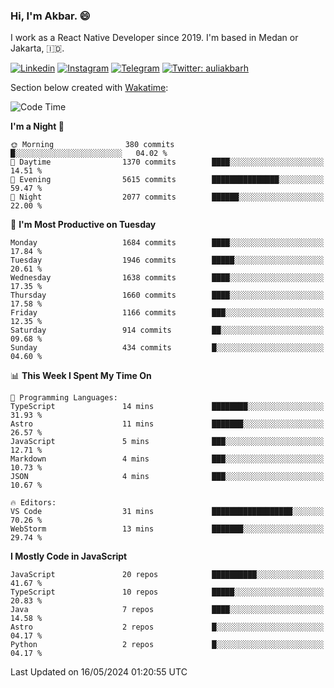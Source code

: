 ### Hi,  I'm Akbar. 😄

I work as a React Native Developer since 2019. I'm based in Medan or Jakarta, :indonesia:. 

<!-- 🔭 Take a look at my [LinkedIn](https://www.linkedin.com/in/aulia-akbar-harahap/) profile. -->

<!-- For now I still don't have a repository to be proud of, but I'm working on it. -->

[![Linkedin](https://img.shields.io/badge/-Aulia%20Akbar%20Harahap-blue?style=flat-square&labelColor=gray&logo=Linkedin&logoColor=white&link=https://www.linkedin.com/in/aulia-akbar-harahap)](https://www.linkedin.com/in/aulia-akbar-harahap)
[![Instagram](https://img.shields.io/badge/-@auliakbarh-orange?style=flat-square&labelColor=gray&logo=Instagram&logoColor=white&link=https://www.instagram.com/auliakbarh)](https://www.instagram.com/auliakbarh)
[![Telegram](https://img.shields.io/badge/-auliakbarh-informational?style=flat-square&labelColor=gray&logo=telegram&logoColor=white&link=https://t.me/auliakbarh)](https://t.me/auliakbarh)
[![Twitter: auliakbarh](https://img.shields.io/twitter/follow/auliakbarh?style=social)](https://twitter.com/auliakbarh)

Section below created with [Wakatime](https://wakatime.com/):
<!--START_SECTION:waka-->
![Code Time](http://img.shields.io/badge/Code%20Time-48%20hrs%2059%20mins-blue)

**I'm a Night 🦉** 

```text
🌞 Morning                380 commits         █░░░░░░░░░░░░░░░░░░░░░░░░   04.02 % 
🌆 Daytime                1370 commits        ████░░░░░░░░░░░░░░░░░░░░░   14.51 % 
🌃 Evening                5615 commits        ███████████████░░░░░░░░░░   59.47 % 
🌙 Night                  2077 commits        ██████░░░░░░░░░░░░░░░░░░░   22.00 % 
```
📅 **I'm Most Productive on Tuesday** 

```text
Monday                   1684 commits        ████░░░░░░░░░░░░░░░░░░░░░   17.84 % 
Tuesday                  1946 commits        █████░░░░░░░░░░░░░░░░░░░░   20.61 % 
Wednesday                1638 commits        ████░░░░░░░░░░░░░░░░░░░░░   17.35 % 
Thursday                 1660 commits        ████░░░░░░░░░░░░░░░░░░░░░   17.58 % 
Friday                   1166 commits        ███░░░░░░░░░░░░░░░░░░░░░░   12.35 % 
Saturday                 914 commits         ██░░░░░░░░░░░░░░░░░░░░░░░   09.68 % 
Sunday                   434 commits         █░░░░░░░░░░░░░░░░░░░░░░░░   04.60 % 
```


📊 **This Week I Spent My Time On** 

```text
💬 Programming Languages: 
TypeScript               14 mins             ████████░░░░░░░░░░░░░░░░░   31.93 % 
Astro                    11 mins             ███████░░░░░░░░░░░░░░░░░░   26.57 % 
JavaScript               5 mins              ███░░░░░░░░░░░░░░░░░░░░░░   12.71 % 
Markdown                 4 mins              ███░░░░░░░░░░░░░░░░░░░░░░   10.73 % 
JSON                     4 mins              ███░░░░░░░░░░░░░░░░░░░░░░   10.67 % 

🔥 Editors: 
VS Code                  31 mins             ██████████████████░░░░░░░   70.26 % 
WebStorm                 13 mins             ███████░░░░░░░░░░░░░░░░░░   29.74 % 
```

**I Mostly Code in JavaScript** 

```text
JavaScript               20 repos            ██████████░░░░░░░░░░░░░░░   41.67 % 
TypeScript               10 repos            █████░░░░░░░░░░░░░░░░░░░░   20.83 % 
Java                     7 repos             ████░░░░░░░░░░░░░░░░░░░░░   14.58 % 
Astro                    2 repos             █░░░░░░░░░░░░░░░░░░░░░░░░   04.17 % 
Python                   2 repos             █░░░░░░░░░░░░░░░░░░░░░░░░   04.17 % 
```




 Last Updated on 16/05/2024 01:20:55 UTC
<!--END_SECTION:waka-->


<!--
**auliakbarh/auliakbarh** is a ✨ _special_ ✨ repository because its `README.md` (this file) appears on your GitHub profile.

Here are some ideas to get you started:

- 🔭 I’m currently working on ...
- 🌱 I’m currently learning ...
- 👯 I’m looking to collaborate on ...
- 🤔 I’m looking for help with ...
- 💬 Ask me about ...
- 📫 How to reach me: ...
- 😄 Pronouns: ...
- ⚡ Fun fact: ...
-->

